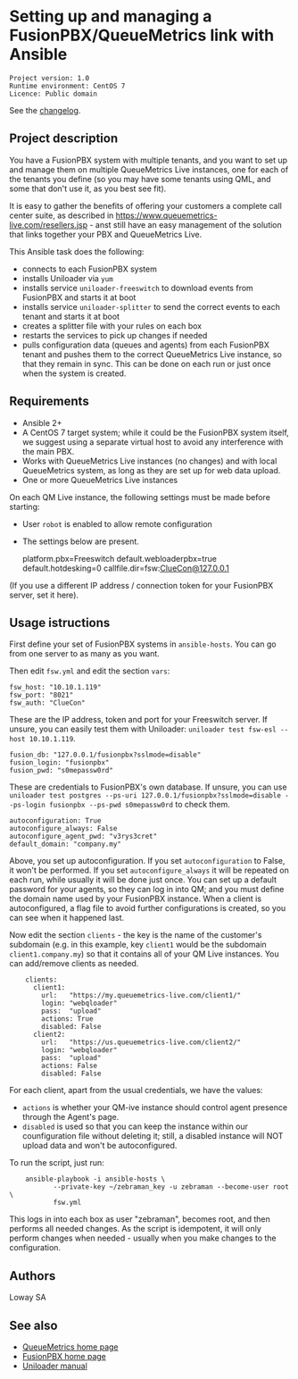 Setting up and managing a FusionPBX/QueueMetrics link with Ansible
==================================================================

```
Project version: 1.0 
Runtime environment: CentOS 7 
Licence: Public domain
```
See the [changelog](CHANGELOG.md).

Project description
-------------------

You have a FusionPBX system with multiple tenants, and you want to set up and manage
them on multiple QueueMetrics Live instances, one for each of the tenants you define (so you may have some tenants using QML, and some that don't use it, as you best see fit). 

It is easy to gather the benefits of offering your customers a complete call center suite, as described in https://www.queuemetrics-live.com/resellers.jsp - anst still have an easy management of the solution that links together your PBX and QueueMetrics Live.

This Ansible task does the following:

- connects to each FusionPBX system
- installs Uniloader via `yum`
- installs service `uniloader-freeswitch` to download events from FusionPBX and starts it at boot
- installs service `uniloader-splitter` to send the correct events to each tenant and starts it at boot
- creates a splitter file with your rules on each box
- restarts the services to pick up changes if needed
- pulls configuration data (queues and agents) from each FusionPBX tenant and pushes them to the correct
  QueueMetrics Live instance, so that they remain in sync. This can be done on each run or just once
  when the system is created.


Requirements
------------

* Ansible 2+
* A CentOS 7 target system; while it could be the FusionPBX system itself, we suggest using a separate virtual host to avoid any interference with the main PBX.
* Works with QueueMetrics Live instances (no changes) and with local QueueMetrics system, as long as they are 
  set up for web data upload.
* One or more QueueMetrics Live instances



On each QM Live instance, the following settings must be made before starting:

- User `robot` is enabled to allow remote configuration
- The settings below are present.


    platform.pbx=Freeswitch
    default.webloaderpbx=true
    default.hotdesking=0
    callfile.dir=fsw:ClueCon@127.0.0.1

(If you use a different IP address / connection token for your FusionPBX server, set it here).



Usage istructions
-----------------

First define your set of FusionPBX systems in `ansible-hosts`. You can go from one server to as many as you want.

Then edit `fsw.yml` and edit the section `vars`:
    
    fsw_host: "10.10.1.119"
    fsw_port: "8021"
    fsw_auth: "ClueCon"

These are the IP address, token and port for your Freeswitch server. If unsure, you can easily test them with Uniloader: `uniloader test fsw-esl --host 10.10.1.119`.


    fusion_db: "127.0.0.1/fusionpbx?sslmode=disable"
    fusion_login: "fusionpbx"
    fusion_pwd: "s0mepassw0rd"

These are credentials to FusionPBX's own database. If unsure, you can use `uniloader test postgres --ps-uri 127.0.0.1/fusionpbx?sslmode=disable --ps-login fusionpbx --ps-pwd s0mepassw0rd` to check them.

    autoconfiguration: True
    autoconfigure_always: False
    autoconfigure_agent_pwd: "v3rys3cret"
    default_domain: "company.my"    

Above, you set up autoconfiguration. If you set `autoconfiguration` to False, it won't be performed. If you set `autoconfigure_always` it will be repeated on each run, while usually it will be done just once. You can set up a default password for your agents, so they can log in into QM; and you must define the domain name used by your FusionPBX instance. When a client is autoconfigured, a flag file to avoid further configurations is created, so you can see when it happened last.

Now edit the section `clients` - the key is the name of the customer's subdomain (e.g. in this example, key `client1` would be the subdomain `client1.company.my`) so that it contains all of your QM Live instances. You can add/remove clients as needed.

	    clients:
	      client1:
	        url:   "https://my.queuemetrics-live.com/client1/"
	        login: "webqloader"
	        pass:  "upload"  
            actions: True
            disabled: False
	      client2:
	        url:   "https://us.queuemetrics-live.com/client2/"
	        login: "webqloader"
	        pass:  "upload"
            actions: False
            disabled: False

For each client, apart from the usual credentials, we have the values:

- `actions` is whether your QM-ive instance should control agent presence through the Agent's page.
- `disabled` is used so that you can keep the instance within our counfiguration file without deleting it; 
  still, a disabled instance will NOT upload data and won't be autoconfigured. 


To run the script, just run:

		ansible-playbook -i ansible-hosts \
		       --private-key ~/zebraman_key -u zebraman --become-user root \
		       fsw.yml

This logs in into each box as user "zebraman", becomes root, and then performs all needed changes. As the script is idempotent, it will only perform changes when needed - usually when you make changes to the configuration.

Authors
-------

Loway SA 

See also
--------

* [QueueMetrics home page](https://www.queuemetrics.com)
* [FusionPBX home page](https://www.fusionpbx.com/)
* [Uniloader manual](https://manuals.loway.ch/Uniloader-chunked/)
